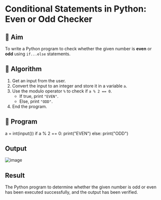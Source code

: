 # Conditional Statements in Python: Even or Odd Checker

## 🎯 Aim
To write a Python program to check whether the given number is **even** or **odd** using `if...else` statements.

## 🧠 Algorithm
1. Get an input from the user.
2. Convert the input to an integer and store it in a variable `a`.
3. Use the modulo operator `%` to check if `a % 2 == 0`.
   - If true, print `"EVEN"`.
   - Else, print `"ODD"`.
4. End the program.

## 🧾 Program

   a = int(input())
   if a % 2 == 0:
       print("EVEN")
   else:
       print("ODD")

## Output

![image](https://github.com/user-attachments/assets/46e54985-5786-4f45-9d43-6479a807f68b)


## Result
The Python program to determine whether the given number is odd or even has been executed successfully, and the output has been verified.
